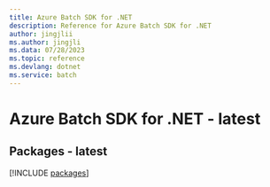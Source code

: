 ```yaml
---
title: Azure Batch SDK for .NET
description: Reference for Azure Batch SDK for .NET
author: jingjlii
ms.author: jingjli
ms.data: 07/28/2023
ms.topic: reference
ms.devlang: dotnet
ms.service: batch
---
```

# Azure Batch SDK for .NET - latest
## Packages - latest
[!INCLUDE [packages](batch-index.md)]